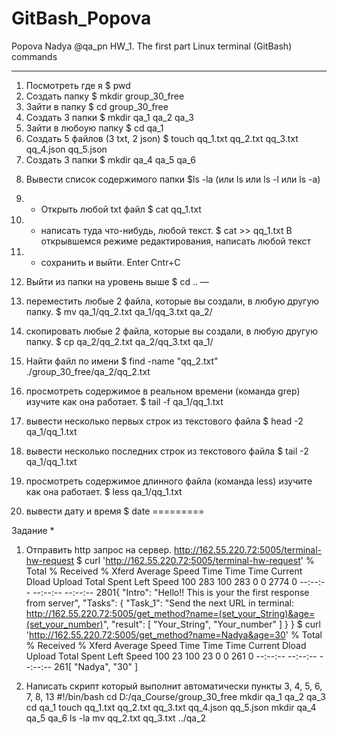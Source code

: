 # GitBash_Popova
Popova Nadya @qa_pn 
HW_1. The first part
Linux terminal (GitBash) commands
_________________________________

1) Посмотреть где я
	$ pwd
2) Создать папку
	$ mkdir group_30_free
3) Зайти в папку
	$ cd group_30_free
4) Создать 3 папки
	$ mkdir qa_1 qa_2 qa_3
5) Зайти в любоую папку
	$ cd qa_1
6) Создать 5 файлов (3 txt, 2 json)
	$ touch qq_1.txt qq_2.txt qq_3.txt qq_4.json qq_5.json
7) Создать 3 папки
	$ mkdir qa_4 qa_5 qa_6
8. Вывести список содержимого папки
	$ls -la (или ls или ls -l или ls -a)
9) + Открыть любой txt файл
	$ cat qq_1.txt
10) + написать туда что-нибудь, любой текст.
	$ cat >> qq_1.txt 
	В открывшемся режиме редактирования, написать любой текст 
11) + сохранить и выйти.
	Enter
	Cntr+C
12) Выйти из папки на уровень выше
	$ cd ..
—
13) переместить любые 2 файла, которые вы создали, в любую другую папку.
	$ mv qa_1/qq_2.txt qa_1/qq_3.txt qa_2/

14) скопировать любые 2 файла, которые вы создали, в любую другую папку.
	$ cp qa_2/qq_2.txt qa_2/qq_3.txt qa_1/

15) Найти файл по имени
	$ find -name "qq_2.txt"
	./group_30_free/qa_2/qq_2.txt

16) просмотреть содержимое в реальном времени (команда grep) изучите как она работает.
	$ tail -f qa_1/qq_1.txt

17) вывести несколько первых строк из текстового файла
	$ head -2 qa_1/qq_1.txt

18) вывести несколько последних строк из текстового файла
	$ tail -2 qa_1/qq_1.txt

19) просмотреть содержимое длинного файла (команда less) изучите как она работает.
	$ less qa_1/qq_1.txt

20) вывести дату и время
	$ date
=========

Задание *
1) Отправить http запрос на сервер.
http://162.55.220.72:5005/terminal-hw-request
$ curl 'http://162.55.220.72:5005/terminal-hw-request'
  % Total    % Received % Xferd  Average Speed   Time    Time     Time  Current
                                 Dload  Upload   Total   Spent    Left  Speed
100   283  100   283    0     0   2774      0 --:--:-- --:--:-- --:--:--  2801{
  "Intro": "Hello!! This is your the first response from server",
  "Tasks": {
    "Task_1": "Send the next URL in terminal: http://162.55.220.72:5005/get_method?name=(set_your_String)&age=(set_your_number)",
    "result": [
      "Your_String",
      "Your_number"
    ]
  }
}
$ curl 'http://162.55.220.72:5005/get_method?name=Nadya&age=30'
  % Total    % Received % Xferd  Average Speed   Time    Time     Time  Current
                                 Dload  Upload   Total   Spent    Left  Speed
100    23  100    23    0     0    261      0 --:--:-- --:--:-- --:--:--   261[
  "Nadya",
  "30"
]


2) Написать скрипт который выполнит автоматически пункты 3, 4, 5, 6, 7, 8, 13
#!/bin/bash
cd D:/qa_Course/group_30_free
mkdir qa_1 qa_2 qa_3
cd qa_1
touch qq_1.txt qq_2.txt qq_3.txt qq_4.json qq_5.json
mkdir qa_4 qa_5 qa_6
ls -la
mv qq_2.txt qq_3.txt ../qa_2
